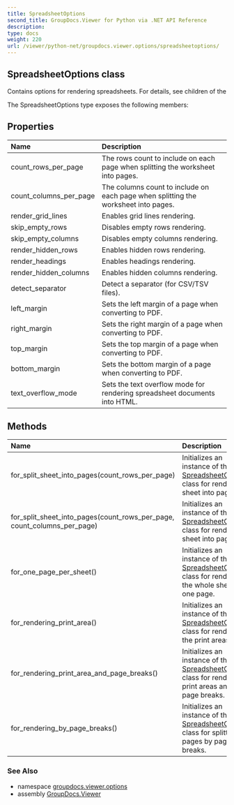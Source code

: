 ```yaml
---
title: SpreadsheetOptions
second_title: GroupDocs.Viewer for Python via .NET API Reference
description: 
type: docs
weight: 220
url: /viewer/python-net/groupdocs.viewer.options/spreadsheetoptions/
---
```


## SpreadsheetOptions class

Contains options for rendering spreadsheets. For details, see children of the

The SpreadsheetOptions type exposes the following members:
## Properties
| Name | Description |
| :- | :- |
|count_rows_per_page|The rows count to include on each page when splitting the worksheet into pages.|
|count_columns_per_page|The columns count to include on each page when splitting the worksheet into pages.|
|render_grid_lines|Enables grid lines rendering.|
|skip_empty_rows|Disables empty rows rendering.|
|skip_empty_columns|Disables empty columns rendering.|
|render_hidden_rows|Enables hidden rows rendering.|
|render_headings|Enables headings rendering.|
|render_hidden_columns|Enables hidden columns rendering.|
|detect_separator|Detect a separator (for CSV/TSV files).|
|left_margin|Sets the left margin of a page when converting to PDF.|
|right_margin|Sets the right margin of a page when converting to PDF.|
|top_margin|Sets the top margin of a page when converting to PDF.|
|bottom_margin|Sets the bottom margin of a page when converting to PDF.|
|text_overflow_mode|Sets the text overflow mode for rendering spreadsheet documents into HTML.|
## Methods
| Name | Description |
| :- | :- |
|for_split_sheet_into_pages(count_rows_per_page)|Initializes an instance of the [SpreadsheetOptions](/viewer/python-net/groupdocs.viewer.options/spreadsheetoptions/) class for rendering sheet into pages.|
|for_split_sheet_into_pages(count_rows_per_page, count_columns_per_page)|Initializes an instance of the [SpreadsheetOptions](/viewer/python-net/groupdocs.viewer.options/spreadsheetoptions/) class for rendering sheet into pages.|
|for_one_page_per_sheet()|Initializes an instance of the [SpreadsheetOptions](/viewer/python-net/groupdocs.viewer.options/spreadsheetoptions/) class for rendering the whole sheet into one page.|
|for_rendering_print_area()|Initializes an instance of the [SpreadsheetOptions](/viewer/python-net/groupdocs.viewer.options/spreadsheetoptions/) class for rendering the print areas only.|
|for_rendering_print_area_and_page_breaks()|Initializes an instance of the [SpreadsheetOptions](/viewer/python-net/groupdocs.viewer.options/spreadsheetoptions/) class for rendering print areas and page breaks.|
|for_rendering_by_page_breaks()|Initializes an instance of the [SpreadsheetOptions](/viewer/python-net/groupdocs.viewer.options/spreadsheetoptions/) class for splitting to pages by page breaks.|

### See Also

* namespace [groupdocs.viewer.options](/viewer/python-net/groupdocs.viewer.options/)
* assembly [GroupDocs.Viewer](/viewer/python-net/)

